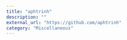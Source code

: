 ```yaml
---
title: "aphtrinh"
description: ""
external_url: "https://github.com/aphtrinh"
category: "Miscellaneous"
---
```

